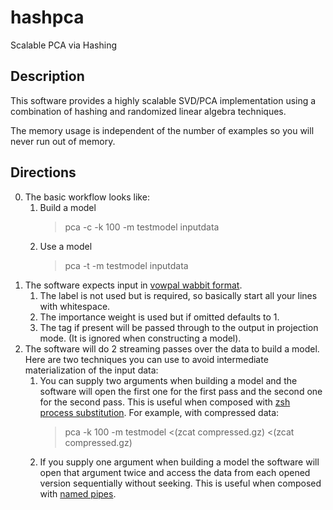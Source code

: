 hashpca
=======

Scalable PCA via Hashing

Description
-----------

This software provides a highly scalable SVD/PCA implementation using
a combination of hashing and randomized linear algebra techniques.

The memory usage is independent of the number of examples so you will
never run out of memory.  

Directions
-----------

0. The basic workflow looks like:
	1. Build a model
        > pca -c -k 100 -m testmodel inputdata
	2. Use a model
        > pca -t -m testmodel inputdata  
1. The software expects input in [vowpal wabbit format](https://github.com/JohnLangford/vowpal_wabbit/wiki/Input-format).  
	1. The label is not used but is required, so basically start all your lines with whitespace.
	2. The importance weight is used but if omitted defaults to 1.
	3. The tag if present will be passed through to the output in projection mode.  (It is ignored when constructing a model).
2. The software will do 2 streaming passes over the data to build a model.  Here are two techniques you can use to avoid intermediate materialization of the input data: 
	1.  You can supply two arguments when building a model and the software will open the first one for the first pass and the second one for the second pass.  This is  useful when composed with [zsh process substitution](http://arcib.dowling.edu/cgi-bin/info?(zsh)Process%2520Substitution).  For example, with compressed data:
        >  pca -k 100 -m testmodel <(zcat compressed.gz) <(zcat compressed.gz)
	2. If you supply one argument when building a model the software will open that argument twice and access the data from each opened version sequentially without seeking.  This is useful when composed with [named pipes](https://en.wikipedia.org/wiki/Named_pipe).
